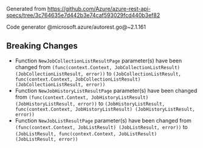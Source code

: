 Generated from https://github.com/Azure/azure-rest-api-specs/tree/3c764635e7d442b3e74caf593029fcd440b3ef82

Code generator @microsoft.azure/autorest.go@~2.1.161

## Breaking Changes

- Function `NewJobCollectionListResultPage` parameter(s) have been changed from `(func(context.Context, JobCollectionListResult) (JobCollectionListResult, error))` to `(JobCollectionListResult, func(context.Context, JobCollectionListResult) (JobCollectionListResult, error))`
- Function `NewJobHistoryListResultPage` parameter(s) have been changed from `(func(context.Context, JobHistoryListResult) (JobHistoryListResult, error))` to `(JobHistoryListResult, func(context.Context, JobHistoryListResult) (JobHistoryListResult, error))`
- Function `NewJobListResultPage` parameter(s) have been changed from `(func(context.Context, JobListResult) (JobListResult, error))` to `(JobListResult, func(context.Context, JobListResult) (JobListResult, error))`
